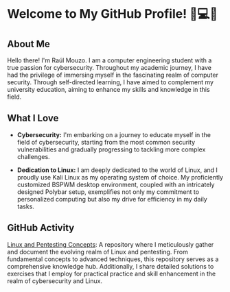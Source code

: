 # Welcome to My GitHub Profile! 👋💻✨

## About Me

Hello there! I'm Raúl Mouzo. I am a computer engineering student with a true passion for cybersecurity. Throughout my academic journey, I have had the privilege of immersing myself in the fascinating realm of computer security. Through self-directed learning, I have aimed to complement my university education, aiming to enhance my skills and knowledge in this field.


## What I Love

- **Cybersecurity:** I'm embarking on a journey to educate myself in the field of cybersecurity, starting from the most common security vulnerabilities and gradually progressing to tackling more complex challenges.

- **Dedication to Linux:** I am deeply dedicated to the world of Linux, and I proudly use Kali Linux as my operating system of choice. My proficiently customized BSPWM desktop environment, coupled with an intricately designed Polybar setup, exemplifies not only my commitment to personalized computing but also my drive for efficiency in my daily tasks.

## GitHub Activity

[Linux and Pentesting Concepts](https://github.com/raulmouzo/Pentesting): A repository where I meticulously gather and document the evolving realm of Linux and pentesting. From fundamental concepts to advanced techniques, this repository serves as a comprehensive knowledge hub. Additionally, I share detailed solutions to exercises that I employ for practical practice and skill enhancement in the realm of cybersecurity and Linux.

## What I'm Learning

I believe in continuous learning, and my current focus areas include:

- Exploring cybersecurity techniques to enhance my skills in protecting systems and networks.

- Diving deeper into Linux internals, understanding kernel operations, and honing my command-line skills.

_"You can never protect yourself 100%. What you do is protect yourself as much as possible and mitigate risk to an acceptable degree. You can never remove all risk."_ - Kevin Mitnick


